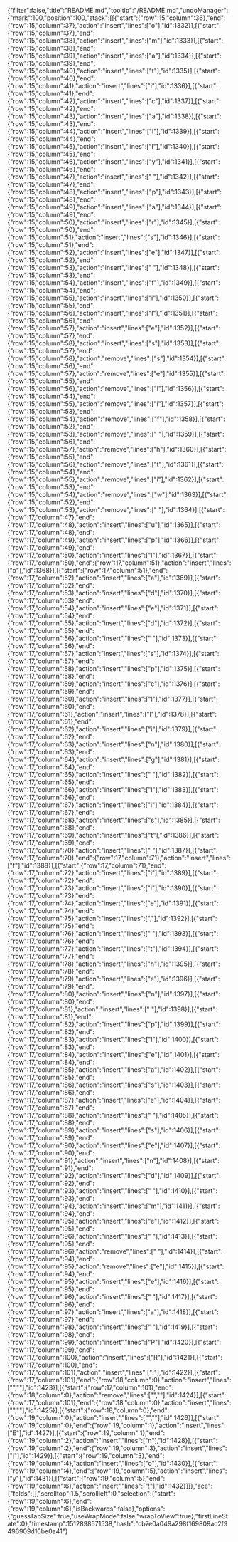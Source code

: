 {"filter":false,"title":"README.md","tooltip":"/README.md","undoManager":{"mark":100,"position":100,"stack":[[{"start":{"row":15,"column":36},"end":{"row":15,"column":37},"action":"insert","lines":["o"],"id":1332}],[{"start":{"row":15,"column":37},"end":{"row":15,"column":38},"action":"insert","lines":["m"],"id":1333}],[{"start":{"row":15,"column":38},"end":{"row":15,"column":39},"action":"insert","lines":["a"],"id":1334}],[{"start":{"row":15,"column":39},"end":{"row":15,"column":40},"action":"insert","lines":["t"],"id":1335}],[{"start":{"row":15,"column":40},"end":{"row":15,"column":41},"action":"insert","lines":["i"],"id":1336}],[{"start":{"row":15,"column":41},"end":{"row":15,"column":42},"action":"insert","lines":["c"],"id":1337}],[{"start":{"row":15,"column":42},"end":{"row":15,"column":43},"action":"insert","lines":["a"],"id":1338}],[{"start":{"row":15,"column":43},"end":{"row":15,"column":44},"action":"insert","lines":["l"],"id":1339}],[{"start":{"row":15,"column":44},"end":{"row":15,"column":45},"action":"insert","lines":["l"],"id":1340}],[{"start":{"row":15,"column":45},"end":{"row":15,"column":46},"action":"insert","lines":["y"],"id":1341}],[{"start":{"row":15,"column":46},"end":{"row":15,"column":47},"action":"insert","lines":[" "],"id":1342}],[{"start":{"row":15,"column":47},"end":{"row":15,"column":48},"action":"insert","lines":["p"],"id":1343}],[{"start":{"row":15,"column":48},"end":{"row":15,"column":49},"action":"insert","lines":["a"],"id":1344}],[{"start":{"row":15,"column":49},"end":{"row":15,"column":50},"action":"insert","lines":["r"],"id":1345}],[{"start":{"row":15,"column":50},"end":{"row":15,"column":51},"action":"insert","lines":["s"],"id":1346}],[{"start":{"row":15,"column":51},"end":{"row":15,"column":52},"action":"insert","lines":["e"],"id":1347}],[{"start":{"row":15,"column":52},"end":{"row":15,"column":53},"action":"insert","lines":[" "],"id":1348}],[{"start":{"row":15,"column":53},"end":{"row":15,"column":54},"action":"insert","lines":["f"],"id":1349}],[{"start":{"row":15,"column":54},"end":{"row":15,"column":55},"action":"insert","lines":["i"],"id":1350}],[{"start":{"row":15,"column":55},"end":{"row":15,"column":56},"action":"insert","lines":["l"],"id":1351}],[{"start":{"row":15,"column":56},"end":{"row":15,"column":57},"action":"insert","lines":["e"],"id":1352}],[{"start":{"row":15,"column":57},"end":{"row":15,"column":58},"action":"insert","lines":["s"],"id":1353}],[{"start":{"row":15,"column":57},"end":{"row":15,"column":58},"action":"remove","lines":["s"],"id":1354}],[{"start":{"row":15,"column":56},"end":{"row":15,"column":57},"action":"remove","lines":["e"],"id":1355}],[{"start":{"row":15,"column":55},"end":{"row":15,"column":56},"action":"remove","lines":["l"],"id":1356}],[{"start":{"row":15,"column":54},"end":{"row":15,"column":55},"action":"remove","lines":["i"],"id":1357}],[{"start":{"row":15,"column":53},"end":{"row":15,"column":54},"action":"remove","lines":["f"],"id":1358}],[{"start":{"row":15,"column":52},"end":{"row":15,"column":53},"action":"remove","lines":[" "],"id":1359}],[{"start":{"row":15,"column":56},"end":{"row":15,"column":57},"action":"remove","lines":["h"],"id":1360}],[{"start":{"row":15,"column":55},"end":{"row":15,"column":56},"action":"remove","lines":["t"],"id":1361}],[{"start":{"row":15,"column":54},"end":{"row":15,"column":55},"action":"remove","lines":["i"],"id":1362}],[{"start":{"row":15,"column":53},"end":{"row":15,"column":54},"action":"remove","lines":["w"],"id":1363}],[{"start":{"row":15,"column":52},"end":{"row":15,"column":53},"action":"remove","lines":[" "],"id":1364}],[{"start":{"row":17,"column":47},"end":{"row":17,"column":48},"action":"insert","lines":["u"],"id":1365}],[{"start":{"row":17,"column":48},"end":{"row":17,"column":49},"action":"insert","lines":["p"],"id":1366}],[{"start":{"row":17,"column":49},"end":{"row":17,"column":50},"action":"insert","lines":["l"],"id":1367}],[{"start":{"row":17,"column":50},"end":{"row":17,"column":51},"action":"insert","lines":["o"],"id":1368}],[{"start":{"row":17,"column":51},"end":{"row":17,"column":52},"action":"insert","lines":["a"],"id":1369}],[{"start":{"row":17,"column":52},"end":{"row":17,"column":53},"action":"insert","lines":["d"],"id":1370}],[{"start":{"row":17,"column":53},"end":{"row":17,"column":54},"action":"insert","lines":["e"],"id":1371}],[{"start":{"row":17,"column":54},"end":{"row":17,"column":55},"action":"insert","lines":["d"],"id":1372}],[{"start":{"row":17,"column":55},"end":{"row":17,"column":56},"action":"insert","lines":[" "],"id":1373}],[{"start":{"row":17,"column":56},"end":{"row":17,"column":57},"action":"insert","lines":["s"],"id":1374}],[{"start":{"row":17,"column":57},"end":{"row":17,"column":58},"action":"insert","lines":["p"],"id":1375}],[{"start":{"row":17,"column":58},"end":{"row":17,"column":59},"action":"insert","lines":["e"],"id":1376}],[{"start":{"row":17,"column":59},"end":{"row":17,"column":60},"action":"insert","lines":["l"],"id":1377}],[{"start":{"row":17,"column":60},"end":{"row":17,"column":61},"action":"insert","lines":["l"],"id":1378}],[{"start":{"row":17,"column":61},"end":{"row":17,"column":62},"action":"insert","lines":["i"],"id":1379}],[{"start":{"row":17,"column":62},"end":{"row":17,"column":63},"action":"insert","lines":["n"],"id":1380}],[{"start":{"row":17,"column":63},"end":{"row":17,"column":64},"action":"insert","lines":["g"],"id":1381}],[{"start":{"row":17,"column":64},"end":{"row":17,"column":65},"action":"insert","lines":[" "],"id":1382}],[{"start":{"row":17,"column":65},"end":{"row":17,"column":66},"action":"insert","lines":["l"],"id":1383}],[{"start":{"row":17,"column":66},"end":{"row":17,"column":67},"action":"insert","lines":["i"],"id":1384}],[{"start":{"row":17,"column":67},"end":{"row":17,"column":68},"action":"insert","lines":["s"],"id":1385}],[{"start":{"row":17,"column":68},"end":{"row":17,"column":69},"action":"insert","lines":["t"],"id":1386}],[{"start":{"row":17,"column":69},"end":{"row":17,"column":70},"action":"insert","lines":[" "],"id":1387}],[{"start":{"row":17,"column":70},"end":{"row":17,"column":71},"action":"insert","lines":["f"],"id":1388}],[{"start":{"row":17,"column":71},"end":{"row":17,"column":72},"action":"insert","lines":["i"],"id":1389}],[{"start":{"row":17,"column":72},"end":{"row":17,"column":73},"action":"insert","lines":["l"],"id":1390}],[{"start":{"row":17,"column":73},"end":{"row":17,"column":74},"action":"insert","lines":["e"],"id":1391}],[{"start":{"row":17,"column":74},"end":{"row":17,"column":75},"action":"insert","lines":[","],"id":1392}],[{"start":{"row":17,"column":75},"end":{"row":17,"column":76},"action":"insert","lines":[" "],"id":1393}],[{"start":{"row":17,"column":76},"end":{"row":17,"column":77},"action":"insert","lines":["t"],"id":1394}],[{"start":{"row":17,"column":77},"end":{"row":17,"column":78},"action":"insert","lines":["h"],"id":1395}],[{"start":{"row":17,"column":78},"end":{"row":17,"column":79},"action":"insert","lines":["e"],"id":1396}],[{"start":{"row":17,"column":79},"end":{"row":17,"column":80},"action":"insert","lines":["n"],"id":1397}],[{"start":{"row":17,"column":80},"end":{"row":17,"column":81},"action":"insert","lines":[" "],"id":1398}],[{"start":{"row":17,"column":81},"end":{"row":17,"column":82},"action":"insert","lines":["p"],"id":1399}],[{"start":{"row":17,"column":82},"end":{"row":17,"column":83},"action":"insert","lines":["l"],"id":1400}],[{"start":{"row":17,"column":83},"end":{"row":17,"column":84},"action":"insert","lines":["e"],"id":1401}],[{"start":{"row":17,"column":84},"end":{"row":17,"column":85},"action":"insert","lines":["a"],"id":1402}],[{"start":{"row":17,"column":85},"end":{"row":17,"column":86},"action":"insert","lines":["s"],"id":1403}],[{"start":{"row":17,"column":86},"end":{"row":17,"column":87},"action":"insert","lines":["e"],"id":1404}],[{"start":{"row":17,"column":87},"end":{"row":17,"column":88},"action":"insert","lines":[" "],"id":1405}],[{"start":{"row":17,"column":88},"end":{"row":17,"column":89},"action":"insert","lines":["s"],"id":1406}],[{"start":{"row":17,"column":89},"end":{"row":17,"column":90},"action":"insert","lines":["e"],"id":1407}],[{"start":{"row":17,"column":90},"end":{"row":17,"column":91},"action":"insert","lines":["n"],"id":1408}],[{"start":{"row":17,"column":91},"end":{"row":17,"column":92},"action":"insert","lines":["d"],"id":1409}],[{"start":{"row":17,"column":92},"end":{"row":17,"column":93},"action":"insert","lines":[" "],"id":1410}],[{"start":{"row":17,"column":93},"end":{"row":17,"column":94},"action":"insert","lines":["m"],"id":1411}],[{"start":{"row":17,"column":94},"end":{"row":17,"column":95},"action":"insert","lines":["e"],"id":1412}],[{"start":{"row":17,"column":95},"end":{"row":17,"column":96},"action":"insert","lines":[" "],"id":1413}],[{"start":{"row":17,"column":95},"end":{"row":17,"column":96},"action":"remove","lines":[" "],"id":1414}],[{"start":{"row":17,"column":94},"end":{"row":17,"column":95},"action":"remove","lines":["e"],"id":1415}],[{"start":{"row":17,"column":94},"end":{"row":17,"column":95},"action":"insert","lines":["e"],"id":1416}],[{"start":{"row":17,"column":95},"end":{"row":17,"column":96},"action":"insert","lines":[" "],"id":1417}],[{"start":{"row":17,"column":96},"end":{"row":17,"column":97},"action":"insert","lines":["a"],"id":1418}],[{"start":{"row":17,"column":97},"end":{"row":17,"column":98},"action":"insert","lines":[" "],"id":1419}],[{"start":{"row":17,"column":98},"end":{"row":17,"column":99},"action":"insert","lines":["P"],"id":1420}],[{"start":{"row":17,"column":99},"end":{"row":17,"column":100},"action":"insert","lines":["R"],"id":1421}],[{"start":{"row":17,"column":100},"end":{"row":17,"column":101},"action":"insert","lines":["!"],"id":1422}],[{"start":{"row":17,"column":101},"end":{"row":18,"column":0},"action":"insert","lines":["",""],"id":1423}],[{"start":{"row":17,"column":101},"end":{"row":18,"column":0},"action":"remove","lines":["",""],"id":1424}],[{"start":{"row":17,"column":101},"end":{"row":18,"column":0},"action":"insert","lines":["",""],"id":1425}],[{"start":{"row":18,"column":0},"end":{"row":19,"column":0},"action":"insert","lines":["",""],"id":1426}],[{"start":{"row":19,"column":0},"end":{"row":19,"column":1},"action":"insert","lines":["E"],"id":1427}],[{"start":{"row":19,"column":1},"end":{"row":19,"column":2},"action":"insert","lines":["n"],"id":1428}],[{"start":{"row":19,"column":2},"end":{"row":19,"column":3},"action":"insert","lines":["j"],"id":1429}],[{"start":{"row":19,"column":3},"end":{"row":19,"column":4},"action":"insert","lines":["o"],"id":1430}],[{"start":{"row":19,"column":4},"end":{"row":19,"column":5},"action":"insert","lines":["y"],"id":1431}],[{"start":{"row":19,"column":5},"end":{"row":19,"column":6},"action":"insert","lines":["!"],"id":1432}]]},"ace":{"folds":[],"scrolltop":1.5,"scrollleft":0,"selection":{"start":{"row":19,"column":6},"end":{"row":19,"column":6},"isBackwards":false},"options":{"guessTabSize":true,"useWrapMode":false,"wrapToView":true},"firstLineState":0},"timestamp":1512898571538,"hash":"cb7e0a049a298f169809ac2f9496909d16be0a41"}